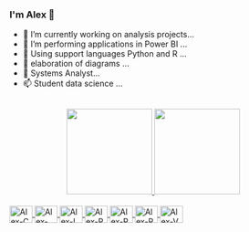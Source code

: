 ### I'm Alex 👋

- 🔭 I’m currently working on analysis projects...
- 🌱 I’m performing applications in Power BI ...
- 👯 Using support languages Python and R ...
- 🤔 elaboration of diagrams ...
- 💬 Systems Analyst...
- 📫 Student data science ...
##

<div align="center">
  <a href="https://github.com/rafaballerini">
  <img height="150em" src="https://github-readme-stats.vercel.app/api?username=AlexIngles&show_icons=false&theme=dark&include_all_commits=true&count_private=true"/>
  <img height="150em" src="https://github-readme-stats.vercel.app/api/top-langs/?username=AlexIngles&layout=compact&langs_count=7&theme=dark"/>
</div>

  <div style="display: inline_block"><br>
  <img align="center" alt="Alex-C" height="30" width="40"src="https://cdn.jsdelivr.net/gh/devicons/devicon/icons/c/c-original.svg" />
  <img align="center" alt="Alex-Canva" height="30" width="40"src="https://cdn.jsdelivr.net/gh/devicons/devicon/icons/canva/canva-original.svg" />
  <img align="center" alt="Alex-I" height="30" width="40"src="https://cdn.jsdelivr.net/gh/devicons/devicon/icons/illustrator/illustrator-plain.svg" />
  <img align="center" alt="Alex-P" height="30" width="40"src="https://cdn.jsdelivr.net/gh/devicons/devicon/icons/python/python-original.svg" />
  <img align="center" alt="Alex-R" height="30" width="40"src="https://cdn.jsdelivr.net/gh/devicons/devicon/icons/rstudio/rstudio-original.svg" />
  <img align="center" alt="Alex-R" height="30" width="40"src="https://cdn.jsdelivr.net/gh/devicons/devicon/icons/trello/trello-plain.svg" />
   <img align="center" alt="Alex-V" height="30" width="40"src="https://cdn.jsdelivr.net/gh/devicons/devicon/icons/visualstudio/visualstudio-plain.svg" />
